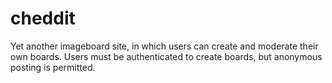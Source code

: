 # cheddit

Yet another imageboard site, in which users can create and moderate
their own boards. Users must be authenticated to create boards, but
anonymous posting is permitted.

